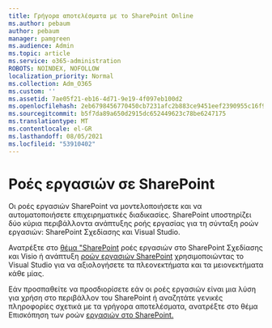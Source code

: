 ```yaml
---
title: Γρήγορα αποτελέσματα με το SharePoint Online
ms.author: pebaum
author: pebaum
manager: pamgreen
ms.audience: Admin
ms.topic: article
ms.service: o365-administration
ROBOTS: NOINDEX, NOFOLLOW
localization_priority: Normal
ms.collection: Adm_O365
ms.custom: ''
ms.assetid: 7ae05f21-eb16-4d71-9e19-4f097eb100d2
ms.openlocfilehash: 2eb6798456770450cb7231afc2b883ce9451eef2390955c16f9125014b41c489
ms.sourcegitcommit: b5f7da89a650d2915dc652449623c78be6247175
ms.translationtype: MT
ms.contentlocale: el-GR
ms.lasthandoff: 08/05/2021
ms.locfileid: "53910402"
---
```

# <a name="workflows-in-sharepoint"></a>Ροές εργασιών σε SharePoint

Οι ροές εργασιών SharePoint να μοντελοποιήσετε και να αυτοματοποιήσετε επιχειρηματικές διαδικασίες. SharePoint υποστηρίζει δύο κύρια περιβάλλοντα ανάπτυξης ροής εργασίας για τη σύνταξη ροών εργασιών: SharePoint Σχεδίασης και Visual Studio. 

Ανατρέξτε στο [θέμα "SharePoint](https://docs.microsoft.com/sharepoint/dev/general-development/develop-sharepoint-workflows-using-visual-studio) ροές εργασιών στο SharePoint Σχεδίασης και Visio ή ανάπτυξη [ροών εργασιών SharePoint](https://docs.microsoft.com/sharepoint/dev/general-development/develop-sharepoint-workflows-using-visual-studio) χρησιμοποιώντας το Visual Studio για να αξιολογήσετε τα πλεονεκτήματα και τα μειονεκτήματα κάθε μίας. 

Εάν προσπαθείτε να προσδιορίσετε εάν οι ροές εργασιών είναι μια λύση για χρήση στο περιβάλλον του SharePoint ή αναζητάτε γενικές πληροφορίες σχετικά με τα γρήγορα αποτελέσματα, ανατρέξτε στο θέμα Επισκόπηση των ροών [εργασιών στο SharePoint.](https://docs.microsoft.com/sharepoint/dev/general-development/get-started-with-workflows-in-sharepoint#overview-of-workflows-in-sharepoint)